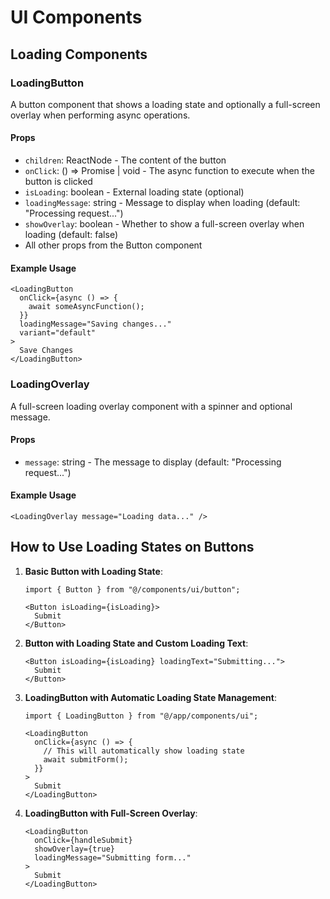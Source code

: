 # UI Components

## Loading Components

### LoadingButton

A button component that shows a loading state and optionally a full-screen overlay when performing async operations.

#### Props

- `children`: ReactNode - The content of the button
- `onClick`: () => Promise<void> | void - The async function to execute when the button is clicked
- `isLoading`: boolean - External loading state (optional)
- `loadingMessage`: string - Message to display when loading (default: "Processing request...")
- `showOverlay`: boolean - Whether to show a full-screen overlay when loading (default: false)
- All other props from the Button component

#### Example Usage

```tsx
<LoadingButton
  onClick={async () => {
    await someAsyncFunction();
  }}
  loadingMessage="Saving changes..."
  variant="default"
>
  Save Changes
</LoadingButton>
```

### LoadingOverlay

A full-screen loading overlay component with a spinner and optional message.

#### Props

- `message`: string - The message to display (default: "Processing request...")

#### Example Usage

```tsx
<LoadingOverlay message="Loading data..." />
```

## How to Use Loading States on Buttons

1. **Basic Button with Loading State**:
   ```tsx
   import { Button } from "@/components/ui/button";
   
   <Button isLoading={isLoading}>
     Submit
   </Button>
   ```

2. **Button with Loading State and Custom Loading Text**:
   ```tsx
   <Button isLoading={isLoading} loadingText="Submitting...">
     Submit
   </Button>
   ```

3. **LoadingButton with Automatic Loading State Management**:
   ```tsx
   import { LoadingButton } from "@/app/components/ui";
   
   <LoadingButton
     onClick={async () => {
       // This will automatically show loading state
       await submitForm();
     }}
   >
     Submit
   </LoadingButton>
   ```

4. **LoadingButton with Full-Screen Overlay**:
   ```tsx
   <LoadingButton
     onClick={handleSubmit}
     showOverlay={true}
     loadingMessage="Submitting form..."
   >
     Submit
   </LoadingButton>
   ``` 